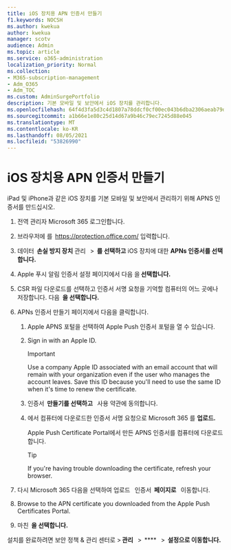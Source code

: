 ```yaml
---
title: iOS 장치용 APN 인증서 만들기
f1.keywords: NOCSH
ms.author: kwekua
author: kwekua
manager: scotv
audience: Admin
ms.topic: article
ms.service: o365-administration
localization_priority: Normal
ms.collection:
- M365-subscription-management
- Adm_O365
- Adm_TOC
ms.custom: AdminSurgePortfolio
description: 기본 모바일 및 보안에서 iOS 장치를 관리합니다.
ms.openlocfilehash: 64f4d3fa5d3c4d1807a78ddcf0cf00ec043b6dba2306aeab79ddfc128236a891
ms.sourcegitcommit: a1b66e1e80c25d14d67a9b46c79ec7245d88e045
ms.translationtype: MT
ms.contentlocale: ko-KR
ms.lasthandoff: 08/05/2021
ms.locfileid: "53826990"
---
```

# <a name="create-an-apns-certificate-for-ios-devices"></a>iOS 장치용 APN 인증서 만들기

iPad 및 iPhone과 같은 iOS 장치를 기본 모바일 및 보안에서 관리하기 위해 APNS 인증서를 만드십시오.

1. 전역 관리자 Microsoft 365 로그인합니다.

2. 브라우저에 를  <https://protection.office.com/> 입력합니다.

3. 데이터  **손실 방지 장치** 관리   >  **를 선택하고** iOS 장치에 대한 **APNs 인증서를 선택합니다.**

4. Apple 푸시 알림 인증서 설정 페이지에서 다음 을 **선택합니다.**

5. CSR 파일 다운로드를 선택하고 인증서 서명 요청을 기억할 컴퓨터의 어느 곳에나 저장합니다. 다음  **을 선택합니다.**

6. APNs 인증서 만들기 페이지에서 다음을 클릭합니다.

    1. Apple APNS 포털을 선택하여 Apple Push 인증서 포털을 열 수 있습니다.

    2. Sign in with an Apple ID.

       > [!IMPORTANT]
       > Use a company Apple ID associated with an email account that will remain with your organization even if the user who manages the account leaves. Save this ID because you'll need to use the same ID when it's time to renew the certificate.

    3. 인증서  **만들기를 선택하고**   사용 약관에 동의합니다.

    4. 에서 컴퓨터에 다운로드한 인증서 서명 요청으로 Microsoft 365 를 **업로드.**

       Apple Push Certificate Portal에서 만든 APNS 인증서를 컴퓨터에 다운로드합니다.

       > [!TIP]
       > If you're having trouble downloading the certificate, refresh your browser.

7. 다시 Microsoft 365 다음을 선택하여 업로드    인증서  **페이지로**   이동합니다.

8.  Browse to the APN certificate you downloaded from the Apple Push Certificates Portal.

9. 마친  **을 선택합니다.**

설치를 완료하려면 보안 정책 & 관리 센터로 > **관리**   >  ****   >  **설정으로 이동합니다.**
